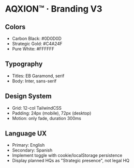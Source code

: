 # AQXION™ · Branding V3

## Colors
- Carbon Black: #0D0D0D
- Strategic Gold: #C4A24F
- Pure White: #FFFFFF

## Typography
- Titles: EB Garamond, serif
- Body: Inter, sans-serif

## Design System
- Grid: 12-col TailwindCSS
- Padding: 24px (mobile), 72px (desktop)
- Motion: only fade, duration 300ms

## Language UX
- Primary: English
- Secondary: Spanish
- Implement toggle with cookie/localStorage persistence
- Display planned HQs as "Strategic presence", not legal HQ

